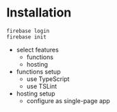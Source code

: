 # Installation

```shell
firebase login
firebase init
```

- select features
  - functions
  - hosting
- functions setup
  - use TypeScript
  - use TSLint
- hosting setup
  - configure as single-page app
